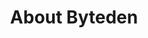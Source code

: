 ---
layout: about
title: About Byteden
details: "Sorry about the clutter. The site is a work in progress. You'll find ASCII-themed game prototypes here, made using C++ and raylib. Please note these are *very* prototype-y and sometimes incomplete, and reflect my obsession with ASCII-themed graphics (not very user-friendly, I know).

If you have anything you'd like to talk about, feel free to use the form below!"
image: "/images/green-area.png"


form_details:
    name: "Full Name"
    email: "Your Email"
    message: "Write Message..."
    btn_text: "Send Message"
---